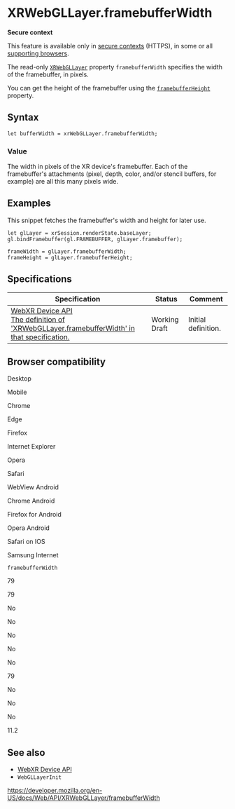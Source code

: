 XRWebGLLayer.framebufferWidth
=============================

**Secure context**

This feature is available only in [secure contexts](https://developer.mozilla.org/en-US/docs/Web/Security/Secure_Contexts) (HTTPS), in some or all [supporting browsers](#browser_compatibility).

The read-only [`XRWebGLLayer`](../xrwebgllayer) property `framebufferWidth` specifies the width of the framebuffer, in pixels.

You can get the height of the framebuffer using the [`framebufferHeight`](framebufferheight) property.

Syntax
------

    let bufferWidth = xrWebGLLayer.framebufferWidth;

### Value

The width in pixels of the XR device's framebuffer. Each of the framebuffer's attachments (pixel, depth, color, and/or stencil buffers, for example) are all this many pixels wide.

Examples
--------

This snippet fetches the framebuffer's width and height for later use.

    let glLayer = xrSession.renderState.baseLayer;
    gl.bindFramebuffer(gl.FRAMEBUFFER, glLayer.framebuffer);

    frameWidth = glLayer.framebufferWidth;
    frameHeight = glLayer.framebufferHeight;

Specifications
--------------

<table><thead><tr class="header"><th>Specification</th><th>Status</th><th>Comment</th></tr></thead><tbody><tr class="odd"><td><a href="https://immersive-web.github.io/webxr/#dom-xrwebgllayer-framebufferwidth">WebXR Device API<br />
<span class="small">The definition of 'XRWebGLLayer.framebufferWidth' in that specification.</span></a></td><td><span class="spec-wd">Working Draft</span></td><td>Initial definition.</td></tr></tbody></table>

Browser compatibility
---------------------

Desktop

Mobile

Chrome

Edge

Firefox

Internet Explorer

Opera

Safari

WebView Android

Chrome Android

Firefox for Android

Opera Android

Safari on IOS

Samsung Internet

`framebufferWidth`

79

79

No

No

No

No

No

79

No

No

No

11.2

See also
--------

-   [WebXR Device API](../webxr_device_api)
-   <span class="page-not-created">`WebGLLayerInit`</span>

<a href="https://developer.mozilla.org/en-US/docs/Web/API/XRWebGLLayer/framebufferWidth" class="_attribution-link">https://developer.mozilla.org/en-US/docs/Web/API/XRWebGLLayer/framebufferWidth</a>
